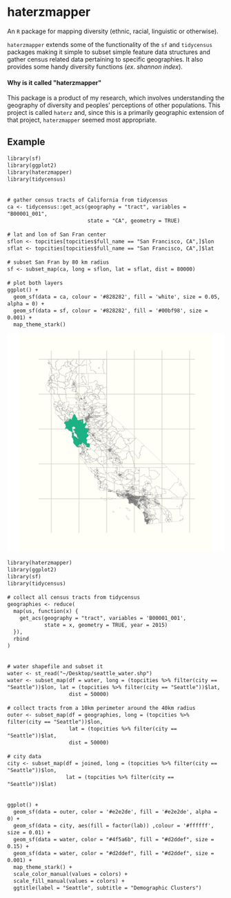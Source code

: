 # haterzmapper

An `R` package for mapping diversity (ethnic, racial, linguistic or otherwise).

`haterzmapper` extends some of the functionality of the `sf` and `tidycensus` packages making it simple to subset simple feature data structures and gather census related data pertaining to specific geographies. It also provides some handy diversity functions (*ex*. *shannon index*).

#### Why is it called "haterzmapper"

This package is a product of my research, which involves understanding the geography of diversity and peoples' perceptions of other populations. This project is called `haterz` and, since this is a primarily geographic extension of that project, `haterzmapper` seemed most appropriate. 


## Example 

```splus
library(sf)
library(ggplot2)
library(haterzmapper)
library(tidycensus)


# gather census tracts of California from tidycensus
ca <- tidycensus::get_acs(geography = "tract", variables = "B00001_001",
                          state = "CA", geometry = TRUE)

# lat and lon of San Fran center
sflon <- topcities[topcities$full_name == "San Francisco, CA",]$lon 
sflat <- topcities[topcities$full_name == "San Francisco, CA",]$lat

# subset San Fran by 80 km radius
sf <- subset_map(ca, long = sflon, lat = sflat, dist = 80000)

# plot both layers
ggplot() +
  geom_sf(data = ca, colour = '#828282', fill = 'white', size = 0.05, alpha = 0) +
  geom_sf(data = sf, colour = '#828282', fill = '#00bf98', size = 0.001) +
  map_theme_stark()
```

![](figures/sanfran.png)

```splus
library(haterzmapper)
library(ggplot2)
library(sf)
library(tidycensus)

# collect all census tracts from tidycensus
geographies <- reduce(
  map(us, function(x) {
    get_acs(geography = "tract", variables = 'B00001_001',
            state = x, geometry = TRUE, year = 2015)
  }),
  rbind
)


# water shapefile and subset it 
water <- st_read("~/Desktop/seattle_water.shp")
water <- subset_map(df = water, long = (topcities %>% filter(city == "Seattle"))$lon, lat = (topcities %>% filter(city == "Seattle"))$lat, 
                    dist = 50000)

# collect tracts from a 10km perimeter around the 40km radius
outer <- subset_map(df = geographies, long = (topcities %>% filter(city == "Seattle"))$lon, 
                    lat = (topcities %>% filter(city == "Seattle"))$lat, 
                    dist = 50000) 

# city data
city <- subset_map(df = joined, long = (topcities %>% filter(city == "Seattle"))$lon, 
                   lat = (topcities %>% filter(city == "Seattle"))$lat)


ggplot() +
  geom_sf(data = outer, color = '#e2e2de', fill = '#e2e2de', alpha = 0) + 
  geom_sf(data = city, aes(fill = factor(lab)) ,colour = '#ffffff', size = 0.01) +
  geom_sf(data = water, color = "#4f5a6b", fill = "#d2ddef", size = 0.15) +
  geom_sf(data = water, color = "#d2ddef", fill = "#d2ddef", size = 0.001) +
  map_theme_stark() +
  scale_color_manual(values = colors) +
  scale_fill_manual(values = colors) +
  ggtitle(label = "Seattle", subtitle = "Demographic Clusters") 

```
